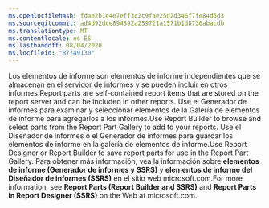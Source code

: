 ```yaml
---
ms.openlocfilehash: fdae2b1e4e7eff3c2c9fae25d2d346f7fe84d5d3
ms.sourcegitcommit: ad4d92dce894592a259721a1571b1d8736abacdb
ms.translationtype: MT
ms.contentlocale: es-ES
ms.lasthandoff: 08/04/2020
ms.locfileid: "87749130"
---
```

  <span data-ttu-id="33421-101">Los elementos de informe son elementos de informe independientes que se almacenan en el servidor de informes y se pueden incluir en otros informes.</span><span class="sxs-lookup"><span data-stu-id="33421-101">Report parts are self-contained report items that are stored on the report server and can be included in other reports.</span></span> <span data-ttu-id="33421-102">Use el Generador de informes para examinar y seleccionar elementos de la Galería de elementos de informe para agregarlos a los informes.</span><span class="sxs-lookup"><span data-stu-id="33421-102">Use Report Builder to browse  and select parts from the Report Part Gallery to add to your reports.</span></span> <span data-ttu-id="33421-103">Use el Diseñador de informes o el Generador de informes para guardar los elementos de informe en la galería de elementos de informe.</span><span class="sxs-lookup"><span data-stu-id="33421-103">Use Report Designer or Report Builder to save report parts for use in the Report Part Gallery.</span></span> <span data-ttu-id="33421-104">Para obtener más información, vea la información sobre **elementos de informe (Generador de informes y SSRS)** y **elementos de informe del Diseñador de informes (SSRS)** en el sitio web microsoft.com.</span><span class="sxs-lookup"><span data-stu-id="33421-104">For more information, see **Report Parts (Report Builder and SSRS)** and **Report Parts in Report Designer (SSRS)** on the Web at microsoft.com.</span></span>
   